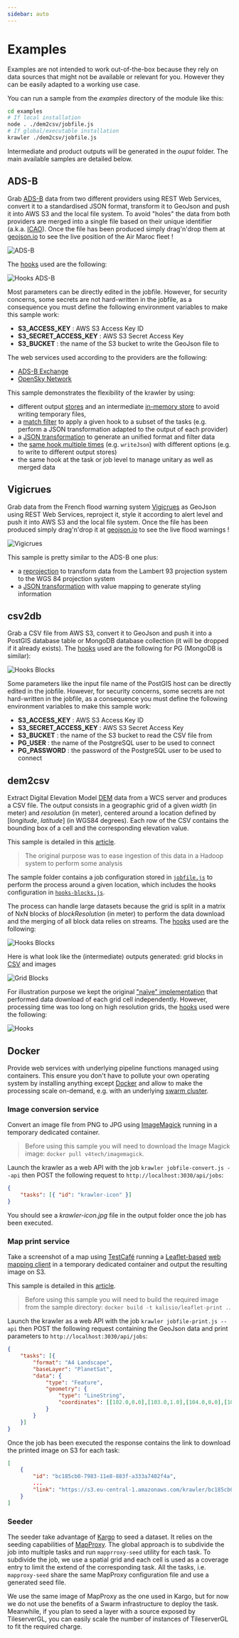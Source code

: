 ```yaml
---
sidebar: auto
---
```


# Examples

Examples are not intended to work out-of-the-box because they rely on data sources that might not be available or relevant for you. However they can be easily adapted to a working use case.

You can run a sample from the *examples* directory of the module like this:

```bash
cd examples
# If local installation
node . ./dem2csv/jobfile.js
# If global/executable installation
krawler ./dem2csv/jobfile.js
```

Intermediate and product outputs will be generated in the *ouput* folder. The main available samples are detailed below.

## ADS-B

Grab [ADS-B](https://en.wikipedia.org/wiki/Automatic_dependent_surveillance_%E2%80%93_broadcast) data from two different providers using REST Web Services, convert it to a standardised JSON format, transform it to GeoJson and push it into AWS S3 and the local file system. To avoid "holes" the data from both providers are merged into a single file based on their unique identifier (a.k.a. [ICAO](https://en.wikipedia.org/wiki/Aviation_transponder_interrogation_modes#ICAO_24-bit_address)). Once the file has been produced simply drag'n'drop them at [geojson.io](http://geojson.io) to see the live position of the Air Maroc fleet !

![ADS-B](https://cdn.rawgit.com/kalisio/krawler/c4c7c00e3bd97390d6a9dd91c063d526f9c262e3/images/ADS-B.png)

The [hooks](../how-to-use-it/hooks.md) used are the following:

![Hooks ADS-B](https://cdn.rawgit.com/kalisio/krawler/fd6d4f356fb61824b6cd57d544040dc99d6c3a79/examples/adsb/Hooks%20Diagram.svg)

Most parameters can be directly edited in the jobfile. However, for security concerns, some secrets are not hard-written in the jobfile, as a consequence you must define the following environment variables to make this sample work:
* **S3_ACCESS_KEY** : AWS S3 Access Key ID
* **S3_SECRET_ACCESS_KEY** : AWS S3 Secret Access Key
* **S3_BUCKET** : the name of the S3 bucket to write the GeoJson file to

The web services used according to the providers are the following:
* [ADS-B Exchange](https://www.adsbexchange.com/data/)
* [OpenSky Network](https://opensky-network.org/apidoc/rest.html)

This sample demonstrates the flexibility of the krawler by using:
* different output [stores](../how-to-use-it/services.md#stores) and an intermediate [in-memory store](../how-to-use-it/services.md#stores) to avoid writing temporary files,
* a [match filter](../how-to-use-it/hooks.md#common-options) to apply a given hook to a subset of the tasks (e.g. perform a JSON transformation adapted to the output of each provider)
* a [JSON transformation](../how-to-use-it/hooks.md#transformjson-options) to generate an unified format and filter data
* the [same hook multiple times](../how-to-use-it/known-issues.md#use-the-same-hook-multiple-times) (e.g. `writeJson`) with different options (e.g. to write to different output stores)
* the same hook at the task or job level to manage unitary as well as merged data

## Vigicrues

Grab data from the French flood warning system [Vigicrues](https://www.vigicrues.gouv.fr/) as GeoJson using REST Web Services, reproject it, style it according to alert level and push it into AWS S3 and the local file system. Once the file has been produced simply drag'n'drop it at [geojson.io](http://geojson.io) to see the live flood warnings !

![Vigicrues](https://cdn.rawgit.com/kalisio/krawler/3632a68a7daa1bfd7df04bccc2a3c7817542e1f5/images/Vigicrue.png)

This sample is pretty similar to the ADS-B one plus:
* a [reprojection](../how-to-use-it/hooks.md#reprojectgeojson-options) to transform data from the Lambert 93 projection system to the WGS 84 projection system
* a [JSON transformation](../how-to-use-it/hooks.md#transformjson-options) with value mapping to generate styling information

## csv2db

Grab a CSV file from AWS S3, convert it to GeoJson and push it into a PostGIS database table or MongoDB database collection (it will be dropped if it already exists). The [hooks](../how-to-use-it/hooks.md) used are the following for PG (MongoDB is similar):

![Hooks Blocks](https://cdn.rawgit.com/kalisio/krawler/c85a9a96f08e090ff8b60b9df4adfa108f70bd7a/examples/csv2pg/Hooks%20Diagram.svg)

Some parameters like the input file name of the PostGIS host can be directly edited in the jobfile. However, for security concerns, some secrets are not hard-written in the jobfile, as a consequence you must define the following environment variables to make this sample work:
* **S3_ACCESS_KEY** : AWS S3 Access Key ID
* **S3_SECRET_ACCESS_KEY** : AWS S3 Secret Access Key
* **S3_BUCKET** : the name of the S3 bucket to read the CSV file from
* **PG_USER** : the name of the PostgreSQL user to be used to connect
* **PG_PASSWORD** : the password of the PostgreSQL user to be used to connect

## dem2csv

Extract Digital Elevation Model [DEM](https://en.wikipedia.org/wiki/Digital_elevation_model) data from a WCS server and produces a CSV file. The output consists in a geographic grid of a given *width* (in meter) and *resolution* (in meter), centered around a location defined by [*longitude*, *latitude*] (in WGS84 degrees). Each row of the CSV contains the bounding box of a cell and the corresponding elevation value.

This sample is detailed in this [article](https://blog.feathersjs.com/a-minimalist-etl-using-feathersjs-part-2-6aa89bd73d66).

> The original purpose was to ease ingestion of this data in a Hadoop system to perform some analysis

The sample folder contains a job configuration stored in [`jobfile.js`](https://github.com/kalisio/krawler/blob/master/examples/dem2csv/jobfile.js) to perform the process around a given location, which includes the hooks configuration in [`hooks-blocks.js`](https://github.com/kalisio/krawler/blob/master/examples/dem2csv/hooks-blocks.js).

The process can handle large datasets because the grid is split in a matrix of NxN blocks of *blockResolution* (in meter) to perform the data download and the merging of all block data relies on streams. The [hooks](../how-to-use-it/hooks.md) used are the following:

![Hooks Blocks](https://cdn.rawgit.com/kalisio/krawler/b46277bd9ef6b866e1a4d634766882345b9fd198/examples/dem2csv/Hooks%20Diagram%20Blocks.svg)

Here is what look like the (intermediate) outputs generated: grid blocks in [CSV](https://github.com/kalisio/krawler/raw/master/test/data/RJTT-30-18000-2-1.csv) and images

![Grid Blocks](https://github.com/kalisio/krawler/raw/master/examples/dem2csv/dem2csv-blocks.png)

For illustration purpose we kept the original ["naïve" implementation](https://github.com/kalisio/krawler/blob/master/examples/dem2csv/hooks.js) that performed data download of each grid cell independently.
However, processing time was too long on high resolution grids, the [hooks](../how-to-use-it/hooks.md) used were the following:

![Hooks](https://cdn.rawgit.com/kalisio/krawler/b46277bd9ef6b866e1a4d634766882345b9fd198/examples/dem2csv/Hooks%20Diagram.svg)

## Docker

Provide web services with underlying pipeline functions managed using containers. This ensure you don't have to pollute your own operating system by installing anything except [Docker](https://www.docker.com/) and allow to make the processing scale on-demand, e.g. with an underlying [swarm cluster](https://docs.docker.com/engine/swarm/).

### Image conversion service

Convert an image file from PNG to JPG using [ImageMagick](http://imagemagick.org) running in a temporary dedicated container. 

> Before using this sample you will need to download the Image Magick image: `docker pull v4tech/imagemagick`.

Launch the krawler as a web API with the job `krawler jobfile-convert.js --api` then POST the following request to `http://localhost:3030/api/jobs`:
```json
{
	"tasks": [{ "id": "krawler-icon" }]
}
```

You should see a *krawler-icon.jpg* file in the output folder once the job has been executed.

### Map print service

Take a screenshot of a map using [TestCafé](https://github.com/DevExpress/testcafe) running a [Leaflet-based](https://leafletjs.com/) [web mapping client](http://kargo-www.s3-website.eu-central-1.amazonaws.com/) in a temporary dedicated container and output the resulting image on S3. 

This sample is detailed in this [article](https://hackernoon.com/how-to-build-a-map-print-service-in-minutes-c5a24b1f0f41).

> Before using this sample you will need to build the required image from the sample directory: `docker build -t kalisio/leaflet-print .`.

Launch the krawler as a web API with the job `krawler jobfile-print.js --api` then POST the following request containing the GeoJson data and print parameters to `http://localhost:3030/api/jobs`:
```json
{
	"tasks": [{
		"format": "A4 Landscape",
		"baseLayer": "PlanetSat",
		"data": {
    		"type": "Feature",
			"geometry": {
				"type": "LineString",
				"coordinates": [[102.0,0.0],[103.0,1.0],[104.0,0.0],[105.0,1.0]]
			}
    	}
    }]
}
```

Once the job has been executed the response contains the link to download the printed image on S3 for each task:
```json
[
    {
        "id": "bc185cb0-7983-11e8-883f-a333a7402f4a",
        ...
        "link": "https://s3.eu-central-1.amazonaws.com/krawler/bc185cb0-7983-11e8-883f-a333a7402f4a.png"
    }
]
```

### Seeder

The seeder take advantage of [Kargo](https://kalisio.github.io/kargo/) to seed a dataset. It relies on the seeding capabilities of [MapProxy](https://mapproxy.org/docs/nightly/seed.html). The global approach is to subdivide the job into multiple tasks and run `mapprroxy-seed` utility for each task. To subdivide the job, we use a spatial grid and each cell is used as a coverage entry to limit the extend of the corresponding task. All the tasks, i.e. `mapproxy-seed` share the same MapProxy configuration file and use a generated seed file.

We use the same image of MapProxy as the one used in Kargo, but for now we do not use the benefits of a Swarm infrastructure to deploy the task. Meanwhile, if you plan to seed a layer with a source exposed by TileserverGL, you can easily scale the number of instances of TileserverGL to fit the required charge.